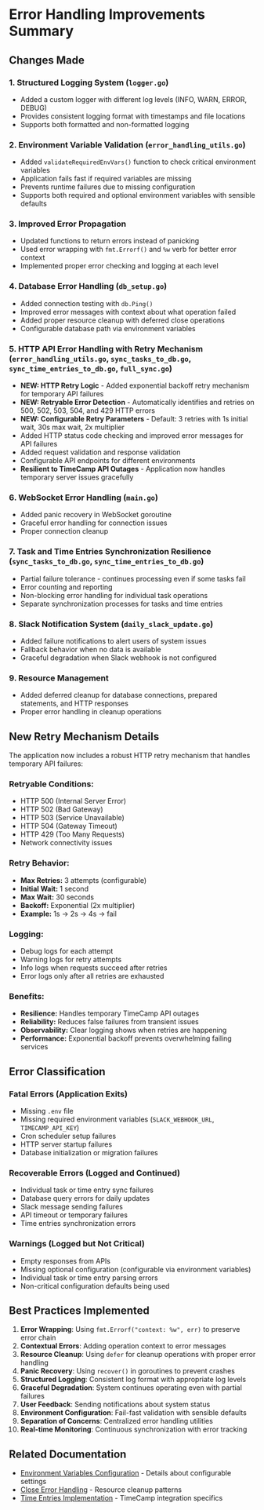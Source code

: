 # Error Handling Improvements Summary

## Changes Made

### 1. **Structured Logging System** (`logger.go`)
- Added a custom logger with different log levels (INFO, WARN, ERROR, DEBUG)
- Provides consistent logging format with timestamps and file locations
- Supports both formatted and non-formatted logging

### 2. **Environment Variable Validation** (`error_handling_utils.go`)
- Added `validateRequiredEnvVars()` function to check critical environment variables
- Application fails fast if required variables are missing
- Prevents runtime failures due to missing configuration
- Supports both required and optional environment variables with sensible defaults

### 3. **Improved Error Propagation**
- Updated functions to return errors instead of panicking
- Used error wrapping with `fmt.Errorf()` and `%w` verb for better error context
- Implemented proper error checking and logging at each level

### 4. **Database Error Handling** (`db_setup.go`)
- Added connection testing with `db.Ping()`
- Improved error messages with context about what operation failed
- Added proper resource cleanup with deferred close operations
- Configurable database path via environment variables

### 5. **HTTP API Error Handling with Retry Mechanism** (`error_handling_utils.go`, `sync_tasks_to_db.go`, `sync_time_entries_to_db.go`, `full_sync.go`)
- **NEW: HTTP Retry Logic** - Added exponential backoff retry mechanism for temporary API failures
- **NEW: Retryable Error Detection** - Automatically identifies and retries on 500, 502, 503, 504, and 429 HTTP errors
- **NEW: Configurable Retry Parameters** - Default: 3 retries with 1s initial wait, 30s max wait, 2x multiplier
- Added HTTP status code checking and improved error messages for API failures
- Added request validation and response validation
- Configurable API endpoints for different environments
- **Resilient to TimeCamp API Outages** - Application now handles temporary server issues gracefully

### 6. **WebSocket Error Handling** (`main.go`)
- Added panic recovery in WebSocket goroutine
- Graceful error handling for connection issues
- Proper connection cleanup

### 7. **Task and Time Entries Synchronization Resilience** (`sync_tasks_to_db.go`, `sync_time_entries_to_db.go`)
- Partial failure tolerance - continues processing even if some tasks fail
- Error counting and reporting
- Non-blocking error handling for individual task operations
- Separate synchronization processes for tasks and time entries

### 8. **Slack Notification System** (`daily_slack_update.go`)
- Added failure notifications to alert users of system issues
- Fallback behavior when no data is available
- Graceful degradation when Slack webhook is not configured

### 9. **Resource Management**
- Added deferred cleanup for database connections, prepared statements, and HTTP responses
- Proper error handling in cleanup operations

## New Retry Mechanism Details

The application now includes a robust HTTP retry mechanism that handles temporary API failures:

### **Retryable Conditions:**
- HTTP 500 (Internal Server Error)
- HTTP 502 (Bad Gateway) 
- HTTP 503 (Service Unavailable)
- HTTP 504 (Gateway Timeout)
- HTTP 429 (Too Many Requests)
- Network connectivity issues

### **Retry Behavior:**
- **Max Retries:** 3 attempts (configurable)
- **Initial Wait:** 1 second
- **Max Wait:** 30 seconds
- **Backoff:** Exponential (2x multiplier)
- **Example:** 1s → 2s → 4s → fail

### **Logging:**
- Debug logs for each attempt
- Warning logs for retry attempts
- Info logs when requests succeed after retries
- Error logs only after all retries are exhausted

### **Benefits:**
- **Resilience:** Handles temporary TimeCamp API outages
- **Reliability:** Reduces false failures from transient issues
- **Observability:** Clear logging shows when retries are happening
- **Performance:** Exponential backoff prevents overwhelming failing services

## Error Classification

### **Fatal Errors (Application Exits)**
- Missing `.env` file
- Missing required environment variables (`SLACK_WEBHOOK_URL`, `TIMECAMP_API_KEY`)
- Cron scheduler setup failures
- HTTP server startup failures
- Database initialization or migration failures

### **Recoverable Errors (Logged and Continued)**
- Individual task or time entry sync failures
- Database query errors for daily updates
- Slack message sending failures
- API timeout or temporary failures
- Time entries synchronization errors

### **Warnings (Logged but Not Critical)**
- Empty responses from APIs
- Missing optional configuration (configurable via environment variables)
- Individual task or time entry parsing errors
- Non-critical configuration defaults being used

## Best Practices Implemented

1. **Error Wrapping**: Using `fmt.Errorf("context: %w", err)` to preserve error chain
2. **Contextual Errors**: Adding operation context to error messages
3. **Resource Cleanup**: Using `defer` for cleanup operations with proper error handling
4. **Panic Recovery**: Using `recover()` in goroutines to prevent crashes
5. **Structured Logging**: Consistent log format with appropriate log levels
6. **Graceful Degradation**: System continues operating even with partial failures
7. **User Feedback**: Sending notifications about system status
8. **Environment Configuration**: Fail-fast validation with sensible defaults
9. **Separation of Concerns**: Centralized error handling utilities
10. **Real-time Monitoring**: Continuous synchronization with error tracking

## Related Documentation

- [Environment Variables Configuration](ENVIRONMENT_VARIABLES.md) - Details about configurable settings
- [Close Error Handling](CLOSE_ERROR_HANDLING.md) - Resource cleanup patterns
- [Time Entries Implementation](TIME_ENTRIES_IMPLEMENTATION.md) - TimeCamp integration specifics

